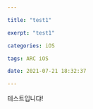 ```yaml
---

title: "test1"

exerpt: "test1"

categories: iOS

tags: ARC iOS

date: 2021-07-21 18:32:37

---
```


테스트입니댜!

